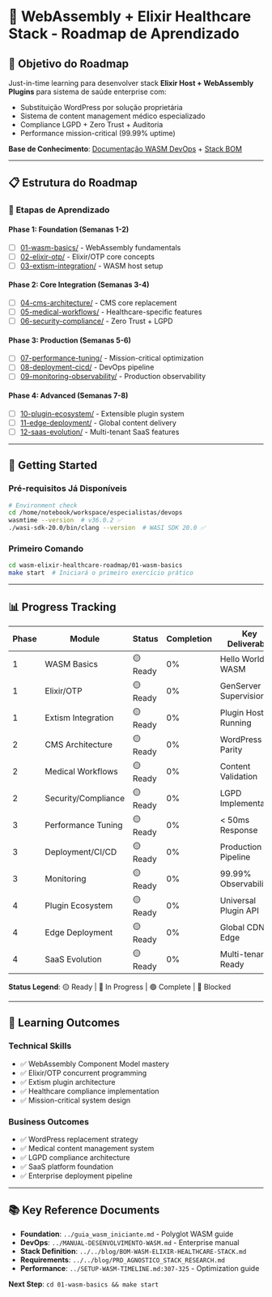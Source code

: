 # 🏥 WebAssembly + Elixir Healthcare Stack - Roadmap de Aprendizado

## 🎯 **Objetivo do Roadmap**

Just-in-time learning para desenvolver stack **Elixir Host + WebAssembly Plugins** para sistema de saúde enterprise com:
- Substituição WordPress por solução proprietária
- Sistema de content management médico especializado
- Compliance LGPD + Zero Trust + Auditoria
- Performance mission-critical (99.99% uptime)

**Base de Conhecimento**: [Documentação WASM DevOps](../guia_wasm_iniciante.md) + [Stack BOM](../../blog/BOM-WASM-ELIXIR-HEALTHCARE-STACK.md)

---

## 📋 **Estrutura do Roadmap**

### 🔢 **Etapas de Aprendizado**

#### **Phase 1: Foundation** (Semanas 1-2)
- [ ] [01-wasm-basics/](./01-wasm-basics/) - WebAssembly fundamentals
- [ ] [02-elixir-otp/](./02-elixir-otp/) - Elixir/OTP core concepts
- [ ] [03-extism-integration/](./03-extism-integration/) - WASM host setup

#### **Phase 2: Core Integration** (Semanas 3-4)
- [ ] [04-cms-architecture/](./04-cms-architecture/) - CMS core replacement
- [ ] [05-medical-workflows/](./05-medical-workflows/) - Healthcare-specific features
- [ ] [06-security-compliance/](./06-security-compliance/) - Zero Trust + LGPD

#### **Phase 3: Production** (Semanas 5-6)
- [ ] [07-performance-tuning/](./07-performance-tuning/) - Mission-critical optimization
- [ ] [08-deployment-cicd/](./08-deployment-cicd/) - DevOps pipeline
- [ ] [09-monitoring-observability/](./09-monitoring-observability/) - Production observability

#### **Phase 4: Advanced** (Semanas 7-8)
- [ ] [10-plugin-ecosystem/](./10-plugin-ecosystem/) - Extensible plugin system
- [ ] [11-edge-deployment/](./11-edge-deployment/) - Global content delivery
- [ ] [12-saas-evolution/](./12-saas-evolution/) - Multi-tenant SaaS features

---

## 🚀 **Getting Started**

### **Pré-requisitos Já Disponíveis**
```bash
# Environment check
cd /home/notebook/workspace/especialistas/devops
wasmtime --version  # v36.0.2 ✅
./wasi-sdk-20.0/bin/clang --version  # WASI SDK 20.0 ✅
```

### **Primeiro Comando**
```bash
cd wasm-elixir-healthcare-roadmap/01-wasm-basics
make start  # Iniciará o primeiro exercício prático
```

---

## 📊 **Progress Tracking**

| Phase | Module | Status | Completion | Key Deliverable |
|-------|--------|--------|------------|-----------------|
| 1 | WASM Basics | 🟡 Ready | 0% | Hello World WASM |
| 1 | Elixir/OTP | 🟡 Ready | 0% | GenServer + Supervision |
| 1 | Extism Integration | 🟡 Ready | 0% | Plugin Host Running |
| 2 | CMS Architecture | 🟡 Ready | 0% | WordPress Parity |
| 2 | Medical Workflows | 🟡 Ready | 0% | Content Validation |
| 2 | Security/Compliance | 🟡 Ready | 0% | LGPD Implementation |
| 3 | Performance Tuning | 🟡 Ready | 0% | < 50ms Response |
| 3 | Deployment/CI/CD | 🟡 Ready | 0% | Production Pipeline |
| 3 | Monitoring | 🟡 Ready | 0% | 99.99% Observability |
| 4 | Plugin Ecosystem | 🟡 Ready | 0% | Universal Plugin API |
| 4 | Edge Deployment | 🟡 Ready | 0% | Global CDN + Edge |
| 4 | SaaS Evolution | 🟡 Ready | 0% | Multi-tenant Ready |

**Status Legend**: 🟡 Ready | 🔵 In Progress | 🟢 Complete | 🔴 Blocked

---

## 🎯 **Learning Outcomes**

### **Technical Skills**
- ✅ WebAssembly Component Model mastery
- ✅ Elixir/OTP concurrent programming
- ✅ Extism plugin architecture
- ✅ Healthcare compliance implementation
- ✅ Mission-critical system design

### **Business Outcomes**
- ✅ WordPress replacement strategy
- ✅ Medical content management system
- ✅ LGPD compliance architecture
- ✅ SaaS platform foundation
- ✅ Enterprise deployment pipeline

---

## 📚 **Key Reference Documents**

- **Foundation**: `../guia_wasm_iniciante.md` - Polyglot WASM guide
- **DevOps**: `../MANUAL-DESENVOLVIMENTO-WASM.md` - Enterprise manual
- **Stack Definition**: `../../blog/BOM-WASM-ELIXIR-HEALTHCARE-STACK.md`
- **Requirements**: `../../blog/PRD_AGNOSTICO_STACK_RESEARCH.md`
- **Performance**: `../SETUP-WASM-TIMELINE.md:307-325` - Optimization guide

**Next Step**: `cd 01-wasm-basics && make start`
